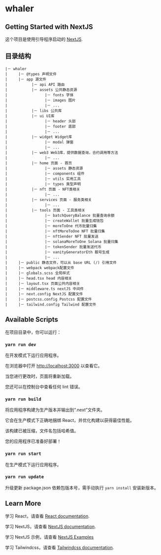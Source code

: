# whaler

## Getting Started with NextJS

这个项目是使用引导程序启动的 [NextJS](https://beta.nextjs.org/docs/getting-started).

## 目录结构

```
|－ whaler
|     |－ @types 声明文件
|     |－ app 源文件
|           |－ api API 路由
|           |－ assets 公共静态资源
|                 |－ fonts 字体
|                 |－ images 图片
|                 |－ ...
|           |－ libs 公共库
|           |－ ui UI库
|                 |－ header 头部
|                 |－ footer 底部
|                 |－ ...
|           |－ widget Widget库
|                 |－ modal 弹窗
|                 |－ ...
|           |－ web3 Web3库，提供数据查询，合约调用等方法
|                 |－ ...
|           |－ home 页面 - 首页
|                 |－ assets 静态资源
|                 |－ components 组件
|                 |－ utils 实用工具
|                 |－ types 类型声明
|           |－ nft 页面 - NFT类相关
|                 |－ ...
|           |－ services 页面 - 服务类相关
|                 |－ ...
|           |－ tools 页面 - 工具类相关
|                 |－ batchQueryBalance 批量查询余额
|                 |－ createWallet 批量生成钱包
|                 |－ moreToOne 代币批量归集
|                 |－ nftMoreToOne NFT 批量归集
|                 |－ nftSender NFT 批量发送
|                 |－ solanaMoreToOne Solana 批量归集
|                 |－ tokenSender 批量发送代币
|                 |－ vanityGeneratorEth 靓号生成
|                 |－ ...
|     |－ public 静态文件，可以从 base URL (/) 引用文件
|     |－ webpack webpack配置文件
|     |－ globals.scss 全局样式
|     |－ head.tsx head 内容相关
|     |－ layout.tsx 页面公共内容相关
|     |－ middleware.ts nextJS 中间件
|     |－ next.config NextJS 配置文件
|     |－ postcss.config Postcss 配置文件
|     |－ tailwind.config Tailwind 配置文件
```

## Available Scripts

在项目目录中，你可以运行：

### `yarn run dev`

在开发模式下运行应用程序。

在浏览器中打开 [http://localhost:3000](http://localhost:3000) 以查看它。

当您进行更改时，页面将重新加载。

您还可以在控制台中查看任何 lint 错误。

### `yarn run build`

将应用程序构建为生产版本并输出到“.next”文件夹。

它会在生产模式下正确地捆绑 React，并优化构建以获得最佳性能。

该构建已被压缩，文件名包括哈希值。

您的应用程序已准备好部署！

### `yarn run start`

在生产模式下运行应用程序。

### `yarn run update`

升级更新 package.json 依赖包版本号，需手动执行 `yarn install` 安装新版本。

## Learn More

学习 React，请查看 [React documentation](https://reactjs.org/).

学习 NextJS，请查看 [NextJS documentation](https://beta.nextjs.org/docs/getting-started/).

学习 NextJS 示例，请查看 [NextJS Examples](https://app-dir.vercel.app/)

学习 Tailwindcss，请查看 [Tailwindcss documentation](https://tailwindcss.com/docs/installation/).
